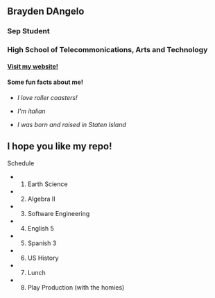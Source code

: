 ## **Brayden DAngelo**

### Sep Student 

### High School of Telecommonications, Arts and Technology

#### [Visit my website!](https://sites.google.com/s/13kRi7pe-ZHJfuRvnvz04ylqwmyjqpNpR/p/0BySk88SRe2ImZ3N6NTVrYU1VM2s/preview)

#### **Some fun facts about me!**

* _I love roller coasters!_ 

* _I'm italian_

* _I was born and raised in Staten Island_

## **I hope you like my repo!**


Schedule
* 1. Earth Science
* 2. Algebra II
* 3. Software Engineering
* 4. English 5
* 5. Spanish 3
* 6. US History
* 7. Lunch
* 8. Play Production (with the homies)
